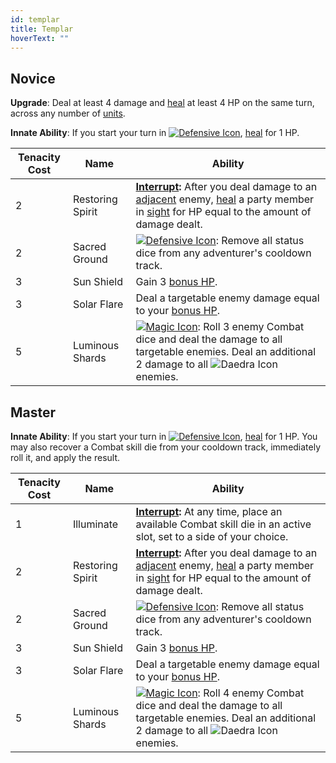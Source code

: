 ```yaml
---
id: templar
title: Templar
hoverText: ""
---
```


## Novice

**Upgrade**: Deal at least 4 damage and [heal](/docs/all/other/healing) at least 4 HP on the same turn, across any number of [units](/docs/all/other/unit). 

**Innate Ability**: If you start your turn in [<img src="/icons/defensive.svg" alt="Defensive Icon" class="icon-svg" />](/docs/all/battle-forms/defensive), [heal](/docs/all/other/healing) for 1 HP.

| Tenacity Cost | Name | Ability |
|-----------|-------|-------|
| 2 | Restoring Spirit | **[Interrupt](/docs/all/other/interrupt):**  After you deal damage to an [adjacent](/docs/all/other/adjacent) enemy, [heal](/docs/all/other/healing) a party member in [sight](/docs/all/other/sight) for HP equal to the amount of damage dealt. |
| 2 | Sacred Ground | [<img src="/icons/defensive.svg" alt="Defensive Icon" class="icon-svg" />](/docs/all/battle-forms/defensive): Remove all status dice from any adventurer's cooldown track. |
| 3 | Sun Shield | Gain 3 [bonus HP](/docs/all/other/bonus-hp). |
| 3 | Solar Flare | Deal a targetable enemy damage equal to your [bonus HP](/docs/all/other/bonus-hp). |
| 5 | Luminous Shards | [<img src="/icons/magic.svg" alt="Magic Icon" class="icon-svg" />](/docs/all/battle-forms/magic): Roll 3 enemy Combat dice and deal the damage to all targetable enemies. Deal an additional 2 damage to all <img src="/icons/daedra.svg" alt="Daedra Icon" class="icon-svg" /> enemies. |

## Master

**Innate Ability**: If you start your turn in [<img src="/icons/defensive.svg" alt="Defensive Icon" class="icon-svg" />](/docs/all/battle-forms/defensive), [heal](/docs/all/other/healing) for 1 HP. You may also recover a Combat skill die from your cooldown track, immediately roll it, and apply the result. 

| Tenacity Cost | Name | Ability |
|-----------|-------|-------|
| 1 | Illuminate | **[Interrupt](/docs/all/other/interrupt):**  At any time, place an available Combat skill die in an active slot, set to a side of your choice. |
| 2 | Restoring Spirit | **[Interrupt](/docs/all/other/interrupt):**  After you deal damage to an [adjacent](/docs/all/other/adjacent) enemy, [heal](/docs/all/other/healing) a party member in [sight](/docs/all/other/sight) for HP equal to the amount of damage dealt. |
| 2 | Sacred Ground | [<img src="/icons/defensive.svg" alt="Defensive Icon" class="icon-svg" />](/docs/all/battle-forms/defensive): Remove all status dice from any adventurer's cooldown track. |
| 3 | Sun Shield | Gain 3 [bonus HP](/docs/all/other/bonus-hp). |
| 3 | Solar Flare | Deal a targetable enemy damage equal to your [bonus HP](/docs/all/other/bonus-hp). |
| 5 | Luminous Shards | [<img src="/icons/magic.svg" alt="Magic Icon" class="icon-svg" />](/docs/all/battle-forms/magic): Roll 4 enemy Combat dice and deal the damage to all targetable enemies. Deal an additional 2 damage to all <img src="/icons/daedra.svg" alt="Daedra Icon" class="icon-svg" /> enemies. |